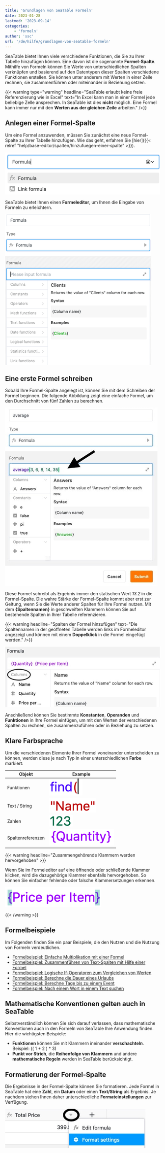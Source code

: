 ```yaml
---
title: 'Grundlagen von SeaTable Formeln'
date: 2023-01-28
lastmod: '2023-09-14'
categories:
    - 'formeln'
author: 'ssc'
url: '/de/hilfe/grundlagen-von-seatable-formeln'
---
```


SeaTable bietet Ihnen viele verschiedene Funktionen, die Sie zu Ihrer Tabelle hinzufügen können. Eine davon ist die sogenannte **Formel-Spalte**. Mithilfe von Formeln können Sie Werte von unterschiedlichen Spalten verknüpfen und basierend auf den Datentypen dieser Spalten verschiedene Funktionen erstellen. Sie können unter anderem mit Werten in einer Zeile rechnen, sie zusammenführen oder miteinander in Beziehung setzen.

{{< warning  type="warning" headline="SeaTable erlaubt keine freie Referenzierung wie in Excel"  text="In Excel kann man in einer Formel jede beliebige Zelle ansprechen. In SeaTable ist dies **nicht** möglich. Eine Formel kann immer nur mit den **Werten aus der gleichen Zeile** arbeiten." />}}

## Anlegen einer Formel-Spalte

Um eine Formel anzuwenden, müssen Sie zunächst eine neue Formel-Spalte zu Ihrer Tabelle hinzufügen. Wie das geht, erfahren Sie [hier]({{< relref "help/base-editor/spalten/hinzufuegen-einer-spalte" >}}).

![Auswahl einer Formelspalte](images/select-formula-column.png)

SeaTable bietet Ihnen einen **Formeleditor**, um Ihnen die Eingabe von Formeln zu erleichtern.

![Formel-Wizard zur Vereinfachung der Eingabe von vor allem komplexen Formeln](images/Formula.wizard.png)

## Eine erste Formel schreiben

Sobald Ihre Formel-Spalte angelegt ist, können Sie mit dem Schreiben der Formel beginnen. Die folgende Abbildung zeigt eine einfache Formel, um den Durchschnitt von fünf Zahlen zu berechnen.

![Eingabe einer beliebigen Formel in das Textfeld](images/input-formular.jpg)

Diese Formel schreibt als Ergebnis immer den statischen Wert _13.2_ in die Formel-Spalte. Die wahre Stärke der Formel-Spalte kommt aber erst zur Geltung, wenn Sie die Werte anderer Spalten für Ihre Formel nutzen. Mit dem **{Spaltennamen}** in geschweiften Klammern können Sie auf bestehende Spalten in Ihrer Tabelle referenzieren.

{{< warning headline="Spalten der Formel hinzufügen" text="Die Spaltennamen in der geöffneten Tabelle werden links im Formeleditor angezeigt und können mit einem **Doppelklick** in die Formel eingefügt werden." />}}

![Spalten, die im Formeleditor zur Auswahl stehen](images/columns-in-the-formula-editor.jpg)

Anschließend können Sie bestimmte **Konstanten**, **Operanden** und **Funktionen** in Ihre Formel einfügen, um mit den Werten der verschiedenen Spalten zu rechnen, sie zusammenzuführen oder in Beziehung zu setzen.

## Klare Farbsprache

Um die verschiedenen Elemente Ihrer Formel voneinander unterscheiden zu können, werden diese je nach Typ in einer unterschiedlichen **Farbe** markiert:

| Objekt            | Example                                                                                             |
| ----------------- | --------------------------------------------------------------------------------------------------- |
| Funktionen        | ![Functions are always marked blue in a formula](images/example-function.png)                       |
| Text / String     | ![Texts and strings are always marked in red in the formula editor](images/example-text.png)        |
| Zahlen            | ![Numbers are always highlighted in green in the formula editor](images/example-number.png)         |
| Spaltenreferenzen | ![Column references are always marked purple in a formula ](images/example-reference-to-column.png) |

{{< warning headline="Zusammengehörende Klammern werden hervorgehoben" >}}

Wenn Sie im Formeleditor auf eine öffnende oder schließende Klammer klicken, wird die dazugehörige Klammer ebenfalls hervorgehoben. So können Sie einfacher fehlende oder falsche Klammersetzungen erkennen.

![Öffnende und schließende Klammern werden im Formeleditor immer hervorgehoben](images/example-brackets.png)

{{< /warning >}}

## Formelbeispiele

Im Folgenden finden Sie ein paar Beispiele, die den Nutzen und die Nutzung von Formeln verdeutlichen.

- [Formelbeispiel: Einfache Multiplikation mit einer Formel](https://seatable.io/docs/formeln/formelbeispiel-einfache-multiplikation-mit-einer-formel/)
- [Formelbeispiel: Zusammenführen von Text-Spalten mit Hilfe einer Formel](https://seatable.io/docs/formeln/formelbeispiel-zusammenfuehren-von-text-spalten-mit-hilfe-einer-formel/)
- [Formelbeispiel: Logische If-Operatoren zum Vergleichen von Werten](https://seatable.io/docs/formeln/formelbeispiel-logische-if-operatoren-zum-vergleichen-von-werten/)
- [Formelbeispiel: Berechne die Dauer eines Urlaubs](https://seatable.io/docs/formeln/formelbeispiel-berechne-die-dauer-eines-urlaubs/)
- [Formelbeispiel: Berechne Tage bis zu einem Event](https://seatable.io/docs/formeln/formelbeispiel-berechne-tage-bis-zu-einem-event/)
- [Formelbeispiel: Nach einem Wort in einem Text suchen](https://seatable.io/docs/formeln/formelbeispiel-nach-einem-wort-in-einem-text-suchen/)

## Mathematische Konventionen gelten auch in SeaTable

Selbstverständlich können Sie sich darauf verlassen, dass mathematische Konventionen auch in den Formeln von SeaTable Ihre Anwendung finden. Hier die wichtigsten Beispiele:

- **Funktionen** können Sie mit Klammern ineinander **verschachteln**. Beispiel: (( 1 + 2 ) \* 3)
- **Punkt vor Strich**, die **Reihenfolge von Klammern** und andere **mathematische Regeln** werden in SeaTable berücksichtigt.

## Formatierung der Formel-Spalte

Die Ergebnisse in der Formel-Spalte können Sie formatieren. Jede Formel in SeaTable hat eine **Zahl**, ein **Datum** oder einen **Text/String** als Ergebnis. Je nachdem stehen Ihnen daher unterschiedliche **Formateinstellungen** zur Verfügung.

![Formatierung von Formelergebnissen](images/Formatierung-von-Formelergebnissen.jpg)
